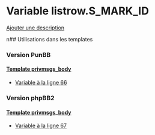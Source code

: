 # Variable listrow.S_MARK_ID
[Ajouter une description](https://fa-tvars.appspot.com/listrow.S_MARK_ID)

n## Utilisations dans les templates

### Version PunBB

#### [Template privmsgs_body](punbb/privmsgs_body.md)
* [Variable à la ligne 66](../punbb/privmsgs_body.tpl#L66)

### Version phpBB2

#### [Template privmsgs_body](subsilver/privmsgs_body.md)
* [Variable à la ligne 67](../subsilver/privmsgs_body.tpl#L67)